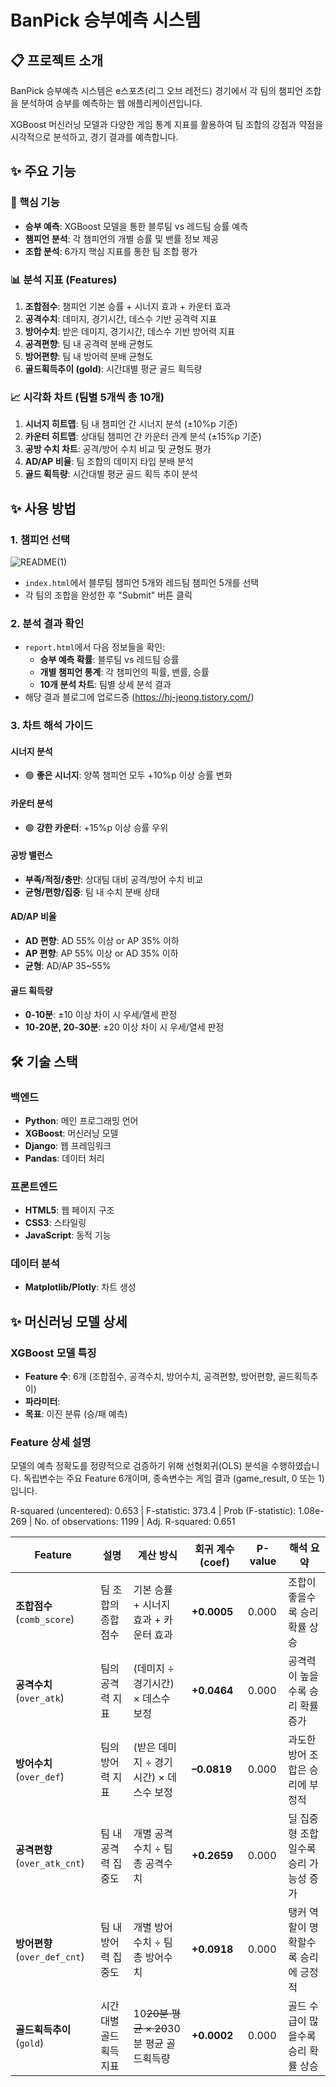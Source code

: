 # BanPick 승부예측 시스템

## 📋 프로젝트 소개

BanPick 승부예측 시스템은 e스포츠(리그 오브 레전드) 경기에서 각 팀의 챔피언 조합을 분석하여 승부를 예측하는 웹 애플리케이션입니다. 

XGBoost 머신러닝 모델과 다양한 게임 통계 지표를 활용하여 팀 조합의 강점과 약점을 시각적으로 분석하고, 경기 결과를 예측합니다.

## ✨ 주요 기능

### 🎯 핵심 기능
- **승부 예측**: XGBoost 모델을 통한 블루팀 vs 레드팀 승률 예측
- **챔피언 분석**: 각 챔피언의 개별 승률 및 밴률 정보 제공
- **조합 분석**: 6가지 핵심 지표를 통한 팀 조합 평가

### 📊 분석 지표 (Features)
1. **조합점수**: 챔피언 기본 승률 + 시너지 효과 + 카운터 효과
2. **공격수치**: 데미지, 경기시간, 데스수 기반 공격력 지표
3. **방어수치**: 받은 데미지, 경기시간, 데스수 기반 방어력 지표  
4. **공격편향**: 팀 내 공격력 분배 균형도
5. **방어편향**: 팀 내 방어력 분배 균형도
6. **골드획득추이 (gold)**: 시간대별 평균 골드 획득량

### 📈 시각화 차트 (팀별 5개씩 총 10개)
1. **시너지 히트맵**: 팀 내 챔피언 간 시너지 분석 (±10%p 기준)
2. **카운터 히트맵**: 상대팀 챔피언 간 카운터 관계 분석 (±15%p 기준)
3. **공방 수치 차트**: 공격/방어 수치 비교 및 균형도 평가
4. **AD/AP 비율**: 팀 조합의 데미지 타입 분배 분석
5. **골드 획득량**: 시간대별 평균 골드 획득 추이 분석


## ✨ 사용 방법

### 1. 챔피언 선택
![README(1)](https://github.com/user-attachments/assets/b46b0a00-86a1-412b-99f6-628917ea76d1)

- `index.html`에서 블루팀 챔피언 5개와 레드팀 챔피언 5개를 선택
- 각 팀의 조합을 완성한 후 "Submit" 버튼 클릭

### 2. 분석 결과 확인
- `report.html`에서 다음 정보들을 확인:
  - **승부 예측 확률**: 블루팀 vs 레드팀 승률
  - **개별 챔피언 통계**: 각 챔피언의 픽률, 밴률, 승률
  - **10개 분석 차트**: 팀별 상세 분석 결과
- 해당 결과 블로그에 업로드중 (https://hj-jeong.tistory.com/)

### 3. 차트 해석 가이드

#### 시너지 분석
- 🟢 **좋은 시너지**: 양쪽 챔피언 모두 +10%p 이상 승률 변화

#### 카운터 분석  
- 🟢 **강한 카운터**: +15%p 이상 승률 우위

#### 공방 밸런스
- **부족/적정/충만**: 상대팀 대비 공격/방어 수치 비교
- **균형/편향/집중**: 팀 내 수치 분배 상태

#### AD/AP 비율
- **AD 편향**: AD 55% 이상 or AP 35% 이하
- **AP 편향**: AP 55% 이상 or AD 35% 이하
- **균형**: AD/AP 35~55%

#### 골드 획득량
- **0-10분**: ±10 이상 차이 시 우세/열세 판정
- **10-20분, 20-30분**: ±20 이상 차이 시 우세/열세 판정

## 🛠️ 기술 스택

### 백엔드
- **Python**: 메인 프로그래밍 언어
- **XGBoost**: 머신러닝 모델
- **Django**: 웹 프레임워크
- **Pandas**: 데이터 처리

### 프론트엔드
- **HTML5**: 웹 페이지 구조
- **CSS3**: 스타일링
- **JavaScript**: 동적 기능

### 데이터 분석
- **Matplotlib/Plotly**: 차트 생성


## ✨ 머신러닝 모델 상세

### XGBoost 모델 특징
- **Feature 수**: 6개 (조합점수, 공격수치, 방어수치, 공격편향, 방어편향, 골드획득추이)
- **파라미터**: 
- **목표**: 이진 분류 (승/패 예측)

### Feature 상세 설명
모델의 예측 정확도를 정량적으로 검증하기 위해 선형회귀(OLS) 분석을 수행하였습니다.
독립변수는 주요 Feature 6개이며, 종속변수는 게임 결과 (game_result, 0 또는 1)입니다.

R-squared (uncentered): 0.653   |   F-statistic: 373.4   |   Prob (F-statistic): 1.08e-269  |  No. of observations: 1199      |   Adj. R-squared: 0.651


| Feature                   | 설명           | 계산 방식                         | 회귀 계수 (coef) | P-value | 해석 요약                 |
| ------------------------- | ------------ | ----------------------------- | ------------ | ------- | --------------------- |
| **조합점수** (`comb_score`)   | 팀 조합의 종합 점수  | 기본 승률 + 시너지 효과 + 카운터 효과       | **+0.0005**  | 0.000   | 조합이 좋을수록 승리 확률 상승     |
| **공격수치** (`over_atk`)     | 팀의 공격력 지표    | (데미지 ÷ 경기시간) × 데스수 보정         | **+0.0464**  | 0.000   | 공격력이 높을수록 승리 확률 증가    |
| **방어수치** (`over_def`)     | 팀의 방어력 지표    | (받은 데미지 ÷ 경기시간) × 데스수 보정      | **–0.0819**  | 0.000   | 과도한 방어 조합은 승리에 부정적    |
| **공격편향** (`over_atk_cnt`) | 팀 내 공격력 집중도  | 개별 공격수치 ÷ 팀 총 공격수치            | **+0.2659**  | 0.000   | 딜 집중형 조합일수록 승리 가능성 증가 |
| **방어편향** (`over_def_cnt`) | 팀 내 방어력 집중도  | 개별 방어수치 ÷ 팀 총 방어수치            | **+0.0918**  | 0.000   | 탱커 역할이 명확할수록 승리에 긍정적  |
| **골드획득추이** (`gold`)       | 시간대별 골드획득 지표 | 10~~20분 평균 × 20~~30분 평균 골드획득량 | **+0.0002**  | 0.000   | 골드 수급이 많을수록 승리 확률 상승  |



